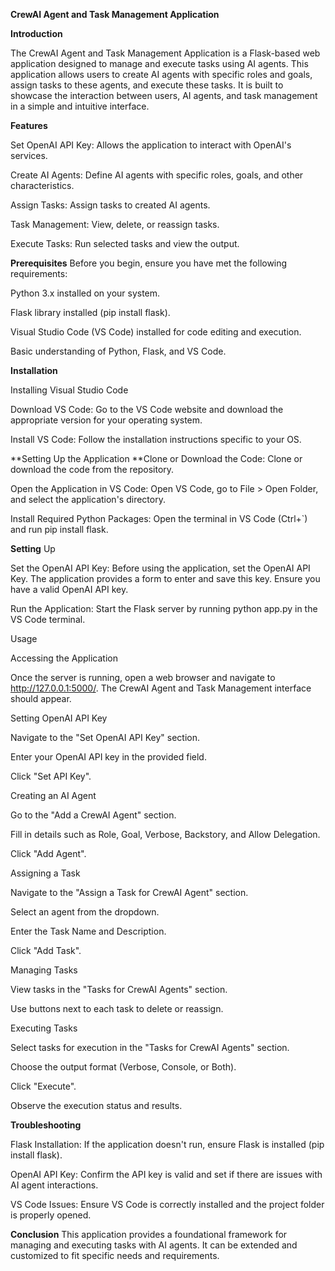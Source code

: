 **CrewAI Agent and Task Management Application**

**Introduction**

The CrewAI Agent and Task Management Application is a Flask-based web application designed to manage and execute tasks using AI agents. This application allows users to create AI agents with specific roles and goals, assign tasks to these agents, and execute these tasks. It is built to showcase the interaction between users, AI agents, and task management in a simple and intuitive interface.

**Features**

Set OpenAI API Key:
Allows the application to interact with OpenAI's services.

Create AI Agents: 
Define AI agents with specific roles, goals, and other characteristics.

Assign Tasks:
 Assign tasks to created AI agents.

Task Management: 
View, delete, or reassign tasks.

Execute Tasks:
 Run selected tasks and view the output.

**Prerequisites**
Before you begin, ensure you have met the following requirements:

Python 3.x installed on your system.

Flask library installed (pip install flask).

Visual Studio Code (VS Code) installed for code editing and execution.

Basic understanding of Python, Flask, and VS Code.

**Installation**

Installing Visual Studio Code

Download VS Code: Go to the VS Code website and download the appropriate version for your operating system.

Install VS Code: Follow the installation instructions specific to your OS.

**Setting Up the Application
**Clone or Download the Code: Clone or download the code from the repository.

Open the Application in VS Code: Open VS Code, go to File > Open Folder, and select the application's directory.

Install Required Python Packages: Open the terminal in VS Code (Ctrl+`) and run pip install flask.

**Setting** Up

Set the OpenAI API Key: Before using the application, set the OpenAI API Key. The application provides a form to enter and save this key. Ensure you have a valid OpenAI API key.

Run the Application: Start the Flask server by running python app.py in the VS Code terminal.

Usage

Accessing the Application

Once the server is running, open a web browser and navigate to http://127.0.0.1:5000/. The CrewAI Agent and Task Management interface should appear.


Setting OpenAI API Key

Navigate to the "Set OpenAI API Key" section.

Enter your OpenAI API key in the provided field.

Click "Set API Key".

Creating an AI Agent

Go to the "Add a CrewAI Agent" section.

Fill in details such as Role, Goal, Verbose, Backstory, and Allow Delegation.

Click "Add Agent".

Assigning a Task

Navigate to the "Assign a Task for CrewAI Agent" section.

Select an agent from the dropdown.

Enter the Task Name and Description.

Click "Add Task".

Managing Tasks

View tasks in the "Tasks for CrewAI Agents" section.

Use buttons next to each task to delete or reassign.

Executing Tasks

Select tasks for execution in the "Tasks for CrewAI Agents" section.

Choose the output format (Verbose, Console, or Both).

Click "Execute".

Observe the execution status and results.

**Troubleshooting**

Flask Installation: If the application doesn't run, ensure Flask is installed (pip install flask).

OpenAI API Key: Confirm the API key is valid and set if there are issues with AI agent interactions.

VS Code Issues: Ensure VS Code is correctly installed and the project folder is properly opened.

**Conclusion**
This application provides a foundational framework for managing and executing tasks with AI agents. It can be extended and customized to fit specific needs and requirements.
